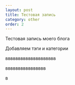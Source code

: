 ```yaml
---
layout: post
title: Тестовая запись
category: other
order: 2
---
```


Тестовая запись моего блога



<!--more-->
Добавляем тэги и категории

вввввввввввввввввввв

вввввввввввввввв

в
